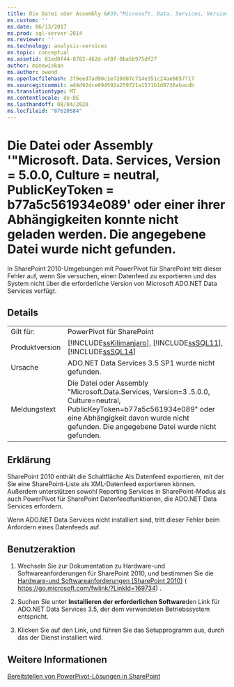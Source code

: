 ```yaml
---
title: Die Datei oder Assembly &#39;"Microsoft. Data. Services, Version = 5.0.0, Culture = neutral, PublicKeyToken = b77a5c561934e089&#39; oder einer ihrer Abhängigkeiten konnte nicht geladen werden. Die angegebene Datei wurde nicht gefunden. | Microsoft-Dokumentation
ms.custom: ''
ms.date: 06/13/2017
ms.prod: sql-server-2014
ms.reviewer: ''
ms.technology: analysis-services
ms.topic: conceptual
ms.assetid: 81ed0f44-8782-462d-af8f-0ba5b975df27
author: minewiskan
ms.author: owend
ms.openlocfilehash: 3f9eed7ad90c1e720d07c714e351c24ae6657717
ms.sourcegitcommit: ad4d92dce894592a259721a1571b1d8736abacdb
ms.translationtype: MT
ms.contentlocale: de-DE
ms.lasthandoff: 08/04/2020
ms.locfileid: "87620584"
---
```

# <a name="could-not-load-file-or-assembly-39microsoftdataservices-version3500-cultureneutral-publickeytokenb77a5c561934e08939-or-one-of-its-dependencies-the-system-cannot-find-the-file-specified"></a>Die Datei oder Assembly &#39;"Microsoft. Data. Services, Version = 5.0.0, Culture = neutral, PublicKeyToken = b77a5c561934e089&#39; oder einer ihrer Abhängigkeiten konnte nicht geladen werden. Die angegebene Datei wurde nicht gefunden.
  In SharePoint 2010-Umgebungen mit PowerPivot für SharePoint tritt dieser Fehler auf, wenn Sie versuchen, einen Datenfeed zu exportieren und das System nicht über die erforderliche Version von Microsoft ADO.NET Data Services verfügt.  
  
## <a name="details"></a>Details  
  
|||  
|-|-|  
|Gilt für:|PowerPivot für SharePoint|  
|Produktversion|[!INCLUDE[ssKilimanjaro](../../includes/sskilimanjaro-md.md)], [!INCLUDE[ssSQL11](../../includes/sssql11-md.md)], [!INCLUDE[ssSQL14](../../includes/sssql14-md.md)]|  
|Ursache|ADO.NET Data Services 3.5 SP1 wurde nicht gefunden.|  
|Meldungstext|Die Datei oder Assembly "Microsoft.Data.Services, Version=3 .5.0.0, Culture=neutral, PublicKeyToken=b77a5c561934e089" oder eine Abhängigkeit davon wurde nicht gefunden. Die angegebene Datei wurde nicht gefunden.|  
  
## <a name="explanation"></a>Erklärung  
 SharePoint 2010 enthält die Schaltfläche Als Datenfeed exportieren, mit der Sie eine SharePoint-Liste als XML-Datenfeed exportieren können. Außerdem unterstützen sowohl Reporting Services in SharePoint-Modus als auch PowerPivot für SharePoint Datenfeedfunktionen, die ADO.NET Data Services erfordern.  
  
 Wenn ADO.NET Data Services nicht installiert sind, tritt dieser Fehler beim Anfordern eines Datenfeeds auf.  
  
## <a name="user-action"></a>Benutzeraktion  
  
1.  Wechseln Sie zur Dokumentation zu Hardware-und Softwareanforderungen für SharePoint 2010, und bestimmen Sie die [Hardware-und Softwareanforderungen (SharePoint 2010)](https://go.microsoft.com/fwlink/?LinkId=169734) ( https://go.microsoft.com/fwlink/?LinkId=169734) .  
  
2.  Suchen Sie unter **Installieren der erforderlichen Software**den Link für ADO.NET Data Services 3.5, der dem verwendeten Betriebssystem entspricht.  
  
3.  Klicken Sie auf den Link, und führen Sie das Setupprogramm aus, durch das der Dienst installiert wird.  
  
## <a name="see-also"></a>Weitere Informationen  
 [Bereitstellen von PowerPivot-Lösungen in SharePoint](deploy-power-pivot-solutions-to-sharepoint.md)  
  
  
